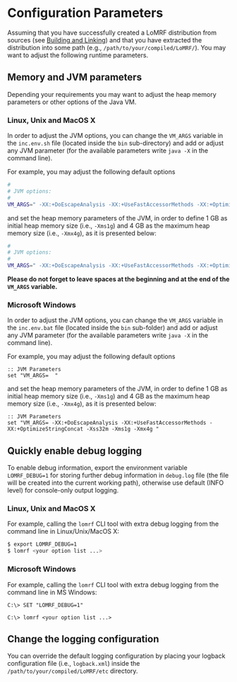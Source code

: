 # Configuration Parameters

Assuming that you have successfully created a LoMRF distribution from sources (see [Building and Linking](5_building_and_linking.md))
and that you have extracted the distribution into some path (e.g., `/path/to/your/compiled/LoMRF/`). You may want to
adjust the following runtime parameters.


## Memory and JVM parameters

Depending your requirements you may want to adjust the heap memory parameters or other options of the Java VM.

### Linux, Unix and MacOS X

In order to adjust the JVM options, you can change the  `VM_ARGS` variable in the `inc.env.sh` file (located inside the `bin`
sub-directory) and add or adjust any JVM parameter (for the available parameters write `java -X` in the command line).

For example, you may adjust the following default options

```bash
#
# JVM options:
#
VM_ARGS=" -XX:+DoEscapeAnalysis -XX:+UseFastAccessorMethods -XX:+OptimizeStringConcat -Xss32m "
```

and set the heap memory parameters of the JVM, in order to define 1 GB as initial heap memory size (i.e., `-Xms1g`) and
4 GB as the maximum heap memory size (i.e., `-Xmx4g`), as it is presented below:

```bash
#
# JVM options:
#
VM_ARGS=" -XX:+DoEscapeAnalysis -XX:+UseFastAccessorMethods -XX:+OptimizeStringConcat -Xss32m -Xms1g -Xmx4g "
```

**Please do not forget to leave spaces at the beginning and at the end of the `VM_ARGS` variable.**

### Microsoft Windows

In order to adjust the JVM options, you can change the `VM_ARGS` variable in the `inc.env.bat` file (located inside the `bin`
sub-folder) and add or adjust any JVM parameter (for the available parameters write `java -X` in the command line).

For example, you may adjust the following default options

```lang-none
:: JVM Parameters
set "VM_ARGS=  "
```
and set the heap memory parameters of the JVM, in order to define 1 GB as initial heap memory size (i.e., `-Xms1g`) and
4 GB as the maximum heap memory size (i.e., `-Xmx4g`), as it is presented below:

```lang-none
:: JVM Parameters
set "VM_ARGS= -XX:+DoEscapeAnalysis -XX:+UseFastAccessorMethods -XX:+OptimizeStringConcat -Xss32m -Xms1g -Xmx4g "
```


## Quickly enable debug logging

To enable debug information, export the environment variable `LOMRF_DEBUG=1` for storing further debug information in
`debug.log` file (the file will be created into the current working path), otherwise use default (INFO level) for
console-only output logging.

### Linux, Unix and MacOS X

For example, calling the `lomrf` CLI tool with extra debug logging from the command line in Linux/Unix/MacOS X:

```bash
$ export LOMRF_DEBUG=1
$ lomrf <your option list ...>
```

### Microsoft Windows

For example, calling the `lomrf` CLI tool with extra debug logging from the command line in MS Windows:

```
C:\> SET "LOMRF_DEBUG=1"

C:\> lomrf <your option list ...>
```

## Change the logging configuration

You can override the default logging configuration by placing your logback configuration file (i.e., `logback.xml`)
inside the `/path/to/your/compiled/LoMRF/etc` directory.
